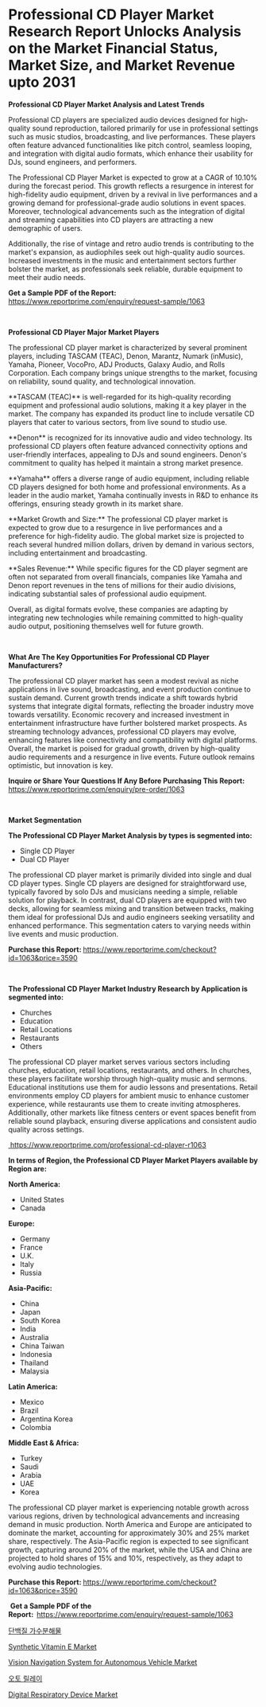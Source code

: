 <p><h1>Professional CD Player Market Research Report Unlocks Analysis on the Market Financial Status, Market Size, and Market Revenue upto 2031</h1></p><p><strong>Professional CD Player Market Analysis and Latest Trends</strong></p>
<p><p>Professional CD players are specialized audio devices designed for high-quality sound reproduction, tailored primarily for use in professional settings such as music studios, broadcasting, and live performances. These players often feature advanced functionalities like pitch control, seamless looping, and integration with digital audio formats, which enhance their usability for DJs, sound engineers, and performers.</p><p>The Professional CD Player Market is expected to grow at a CAGR of 10.10% during the forecast period. This growth reflects a resurgence in interest for high-fidelity audio equipment, driven by a revival in live performances and a growing demand for professional-grade audio solutions in event spaces. Moreover, technological advancements such as the integration of digital and streaming capabilities into CD players are attracting a new demographic of users. </p><p>Additionally, the rise of vintage and retro audio trends is contributing to the market's expansion, as audiophiles seek out high-quality audio sources. Increased investments in the music and entertainment sectors further bolster the market, as professionals seek reliable, durable equipment to meet their audio needs.</p></p>
<p><strong>Get a Sample PDF of the Report:&nbsp;</strong> <a href="https://www.reportprime.com/enquiry/request-sample/1063">https://www.reportprime.com/enquiry/request-sample/1063</a></p>
<p>&nbsp;</p>
<p><strong>Professional CD Player Major Market Players</strong></p>
<p><p>The professional CD player market is characterized by several prominent players, including TASCAM (TEAC), Denon, Marantz, Numark (inMusic), Yamaha, Pioneer, VocoPro, ADJ Products, Galaxy Audio, and Rolls Corporation. Each company brings unique strengths to the market, focusing on reliability, sound quality, and technological innovation.</p><p>**TASCAM (TEAC)** is well-regarded for its high-quality recording equipment and professional audio solutions, making it a key player in the market. The company has expanded its product line to include versatile CD players that cater to various sectors, from live sound to studio use.</p><p>**Denon** is recognized for its innovative audio and video technology. Its professional CD players often feature advanced connectivity options and user-friendly interfaces, appealing to DJs and sound engineers. Denon's commitment to quality has helped it maintain a strong market presence.</p><p>**Yamaha** offers a diverse range of audio equipment, including reliable CD players designed for both home and professional environments. As a leader in the audio market, Yamaha continually invests in R&D to enhance its offerings, ensuring steady growth in its market share.</p><p>**Market Growth and Size:** The professional CD player market is expected to grow due to a resurgence in live performances and a preference for high-fidelity audio. The global market size is projected to reach several hundred million dollars, driven by demand in various sectors, including entertainment and broadcasting.</p><p>**Sales Revenue:** While specific figures for the CD player segment are often not separated from overall financials, companies like Yamaha and Denon report revenues in the tens of millions for their audio divisions, indicating substantial sales of professional audio equipment.</p><p>Overall, as digital formats evolve, these companies are adapting by integrating new technologies while remaining committed to high-quality audio output, positioning themselves well for future growth.</p></p>
<p>&nbsp;</p>
<p><strong>What Are The Key Opportunities For Professional CD Player Manufacturers?</strong></p>
<p><p>The professional CD player market has seen a modest revival as niche applications in live sound, broadcasting, and event production continue to sustain demand. Current growth trends indicate a shift towards hybrid systems that integrate digital formats, reflecting the broader industry move towards versatility. Economic recovery and increased investment in entertainment infrastructure have further bolstered market prospects. As streaming technology advances, professional CD players may evolve, enhancing features like connectivity and compatibility with digital platforms. Overall, the market is poised for gradual growth, driven by high-quality audio requirements and a resurgence in live events. Future outlook remains optimistic, but innovation is key.</p></p>
<p><strong>Inquire or Share Your Questions If Any Before Purchasing This Report:</strong> <a href="https://www.reportprime.com/enquiry/pre-order/1063">https://www.reportprime.com/enquiry/pre-order/1063</a></p>
<p>&nbsp;</p>
<p><strong>Market Segmentation</strong></p>
<p><strong>The Professional CD Player Market Analysis by types is segmented into:</strong></p>
<p><ul><li>Single CD Player</li><li>Dual CD Player</li></ul></p>
<p><p>The professional CD player market is primarily divided into single and dual CD player types. Single CD players are designed for straightforward use, typically favored by solo DJs and musicians needing a simple, reliable solution for playback. In contrast, dual CD players are equipped with two decks, allowing for seamless mixing and transition between tracks, making them ideal for professional DJs and audio engineers seeking versatility and enhanced performance. This segmentation caters to varying needs within live events and music production.</p></p>
<p><strong>Purchase this Report:&nbsp;</strong><a href="https://www.reportprime.com/checkout?id=1063&price=3590">https://www.reportprime.com/checkout?id=1063&price=3590</a></p>
<p>&nbsp;</p>
<p><strong>The Professional CD Player Market Industry Research by Application is segmented into:</strong></p>
<p><ul><li>Churches</li><li>Education</li><li>Retail Locations</li><li>Restaurants</li><li>Others</li></ul></p>
<p><p>The professional CD player market serves various sectors including churches, education, retail locations, restaurants, and others. In churches, these players facilitate worship through high-quality music and sermons. Educational institutions use them for audio lessons and presentations. Retail environments employ CD players for ambient music to enhance customer experience, while restaurants use them to create inviting atmospheres. Additionally, other markets like fitness centers or event spaces benefit from reliable sound playback, ensuring diverse applications and consistent audio quality across settings.</p></p>
<p><a href="https://www.reportprime.com/professional-cd-player-r1063">&nbsp;https://www.reportprime.com/professional-cd-player-r1063</a></p>
<p><strong>In terms of Region, the Professional CD Player Market Players available by Region are:</strong></p>
<p>
    <p> <strong> North America: </strong>
        <ul>
            <li>United States</li>
            <li>Canada</li>
        </ul>
        </p> 
    <p> <strong> Europe: </strong>
        <ul>
            <li>Germany</li>
            <li>France</li>
            <li>U.K.</li>
            <li>Italy</li>
            <li>Russia</li>
        </ul>
        </p> 
    <p> <strong> Asia-Pacific: </strong>
        <ul>
            <li>China</li>
            <li>Japan</li>
            <li>South Korea</li>
            <li>India</li>
            <li>Australia</li>
            <li>China Taiwan</li>
            <li>Indonesia</li>
            <li>Thailand</li>
            <li>Malaysia</li>
        </ul>
        </p> 
    <p> <strong> Latin America: </strong>
        <ul>
            <li>Mexico</li>
            <li>Brazil</li>
            <li>Argentina Korea</li>
            <li>Colombia</li>
        </ul>
        </p> 
    <p> <strong> Middle East & Africa: </strong>
        <ul>
            <li>Turkey</li>
            <li>Saudi</li>
            <li>Arabia</li>
            <li>UAE</li>
            <li>Korea</li>
        </ul>
    </p>
    </p>
<p><p>The professional CD player market is experiencing notable growth across various regions, driven by technological advancements and increasing demand in music production. North America and Europe are anticipated to dominate the market, accounting for approximately 30% and 25% market share, respectively. The Asia-Pacific region is expected to see significant growth, capturing around 20% of the market, while the USA and China are projected to hold shares of 15% and 10%, respectively, as they adapt to evolving audio technologies.</p></p>
<p><strong>Purchase this Report: </strong><a href="https://www.reportprime.com/checkout?id=1063&price=3590">https://www.reportprime.com/checkout?id=1063&price=3590</a></p>
<p>&nbsp;<strong>Get a Sample PDF of the Report:&nbsp;&nbsp;</strong><a href="https://www.reportprime.com/enquiry/request-sample/1063">https://www.reportprime.com/enquiry/request-sample/1063</a></p>
<p><strong></strong></p>
<p><p><a href="https://medium.com/@ransomjohns73/%EB%8B%A8%EB%B0%B1%EC%A7%88-%EA%B0%80%EC%88%98%EB%B6%84%ED%95%B4%EB%AC%BC-%EC%8B%9C%EC%9E%A5-2024%EB%85%84%EB%B6%80%ED%84%B0-2031%EB%85%84%EA%B9%8C%EC%A7%80%EC%9D%98-%EC%82%B0%EC%97%85-%EB%8F%99%ED%96%A5-%EB%B0%8F-%EC%A0%84%EB%A7%9D-e1f0909e1227">단백질 가수분해물</a></p><p><a href="https://www.linkedin.com/pulse/synthetic-vitamin-e-market-trends-strategic-insights-2024-2031-cncpe?trackingId=8JR7QU0QQTaA5%2FrWUa0H4Q%3D%3D">Synthetic Vitamin E Market</a></p><p><a href="https://issuu.com/reportprime-2/docs/vision-navigation-system-for-autono_da0682fe2582f9">Vision Navigation System for Autonomous Vehicle Market</a></p><p><a href="https://medium.com/@ransomjohns73/%EC%9E%90%EB%8F%99-%EB%A6%B4%EB%A0%88%EC%9D%B4-%EC%8B%9C%EC%9E%A5-%EC%A0%90%EC%9C%A0%EC%9C%A8-%EB%B0%8F-%EC%8B%9C%EC%9E%A5-%EB%B6%84%EC%84%9D-2024%EB%85%84%EB%B6%80%ED%84%B0-2031%EB%85%84%EA%B9%8C%EC%A7%80%EC%9D%98-%EC%84%B1%EC%9E%A5-%ED%8A%B8%EB%A0%8C%EB%93%9C-%EB%B0%8F-%EC%A0%84%EB%A7%9D-79b12739a6b0">오토 릴레이</a></p><p><a href="https://issuu.com/reportprime-2/docs/digital-respiratory-device-market-s_fd81fb378fbafe">Digital Respiratory Device Market</a></p></p>